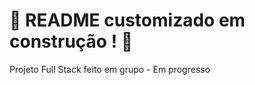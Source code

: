 # :construction: README customizado em construção ! :construction:

Projeto Full Stack feito em grupo - Em progresso
